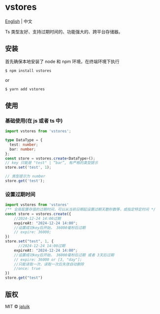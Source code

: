 # vstores

[English](README_EN.md) | 中文

Ts 类型友好、支持过期时间的、功能强大的、跨平台存储器。

## 安装

首先确保本地安装了 node 和 npm 环境，在终端环境下执行

```sh
$ npm install vstores
```

or

```sh
$ yarn add vstores
```

## 使用

### 基础使用(在 js 或者 ts 中)

```typescript
import vstores from 'vstores';

type DataType = {
  test: number;
  bar: number;
};
const store = vstores.create<DataType>();
// key 只能是 "test" | “bar”, 有严格的类型提示
store.set('test', 1);

// 类型提示为 number
store.get('test');
```

### 设置过期时间

```typescript
import vstores from 'vstores'
/** 全局配置存值的过期时间，可以从当前日期起设置过期天数秒数等，或指定特定时间 */
const store = vstores.create({
    //2024-12-24 14:00过期
    expireAt: "2024-12-24 14:00";
    //设置成功key后开始， 36000毫秒后过期
    // expire: 36000;
})
store.set("test", 1, {
      //2024-12-24 14:00过期
    expireAt: "2024-12-24 14:00";
    //设置成功key后开始， 36000毫秒后过期 或者 3天后过期
    // expire: 36000 or [3, "day"];
    //只能读取一次，读取一次后失效自动删除
    //once: true
})
store.get("test")
```

## 版权

MIT © [jaluik](https://github.com/jaluik)

